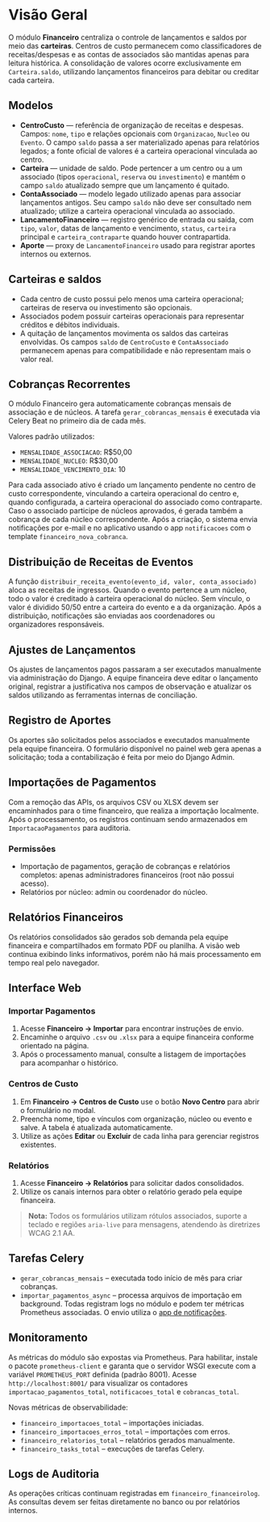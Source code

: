 # Visão Geral

O módulo **Financeiro** centraliza o controle de lançamentos e saldos por meio
das **carteiras**. Centros de custo permanecem como classificadores de
receitas/despesas e as contas de associados são mantidas apenas para leitura
histórica. A consolidação de valores ocorre exclusivamente em `Carteira.saldo`,
utilizando lançamentos financeiros para debitar ou creditar cada carteira.

## Modelos

- **CentroCusto** — referência de organização de receitas e despesas. Campos:
  `nome`, `tipo` e relações opcionais com `Organizacao`, `Nucleo` ou `Evento`.
  O campo `saldo` passa a ser materializado apenas para relatórios legados; a
  fonte oficial de valores é a carteira operacional vinculada ao centro.
- **Carteira** — unidade de saldo. Pode pertencer a um centro ou a um associado
  (tipos `operacional`, `reserva` ou `investimento`) e mantém o campo `saldo`
  atualizado sempre que um lançamento é quitado.
- **ContaAssociado** — modelo legado utilizado apenas para associar lançamentos
  antigos. Seu campo `saldo` não deve ser consultado nem atualizado; utilize a
  carteira operacional vinculada ao associado.
- **LancamentoFinanceiro** — registro genérico de entrada ou saída, com `tipo`,
  `valor`, datas de lançamento e vencimento, `status`, `carteira` principal e
  `carteira_contraparte` quando houver contrapartida.
- **Aporte** — proxy de `LancamentoFinanceiro` usado para registrar aportes
  internos ou externos.

## Carteiras e saldos

- Cada centro de custo possui pelo menos uma carteira operacional; carteiras de
  reserva ou investimento são opcionais.
- Associados podem possuir carteiras operacionais para representar créditos e
  débitos individuais.
- A quitação de lançamentos movimenta os saldos das carteiras envolvidas. Os
  campos `saldo` de `CentroCusto` e `ContaAssociado` permanecem apenas para
  compatibilidade e não representam mais o valor real.

## Cobranças Recorrentes

O módulo Financeiro gera automaticamente cobranças mensais de associação e de
núcleos. A tarefa `gerar_cobrancas_mensais` é executada via Celery Beat no
primeiro dia de cada mês.

Valores padrão utilizados:

- `MENSALIDADE_ASSOCIACAO`: R$50,00
- `MENSALIDADE_NUCLEO`: R$30,00
- `MENSALIDADE_VENCIMENTO_DIA`: 10

Para cada associado ativo é criado um lançamento pendente no centro de custo
correspondente, vinculando a carteira operacional do centro e, quando
configurada, a carteira operacional do associado como contraparte. Caso o
associado participe de núcleos aprovados, é gerada também a cobrança de cada
núcleo correspondente. Após a criação, o sistema envia notificações por e-mail e
no aplicativo usando o app `notificacoes` com o template
`financeiro_nova_cobranca`.

## Distribuição de Receitas de Eventos

A função `distribuir_receita_evento(evento_id, valor, conta_associado)` aloca as
receitas de ingressos. Quando o evento pertence a um núcleo, todo o valor é
creditado à carteira operacional do núcleo. Sem vínculo, o valor é dividido 50/50
entre a carteira do evento e a da organização. Após a distribuição, notificações
são enviadas aos coordenadores ou organizadores responsáveis.

## Ajustes de Lançamentos

Os ajustes de lançamentos pagos passaram a ser executados manualmente via
administração do Django. A equipe financeira deve editar o lançamento original,
registrar a justificativa nos campos de observação e atualizar os saldos
utilizando as ferramentas internas de conciliação.

## Registro de Aportes

Os aportes são solicitados pelos associados e executados manualmente pela
equipe financeira. O formulário disponível no painel web gera apenas a
solicitação; toda a contabilização é feita por meio do Django Admin.

## Importações de Pagamentos

Com a remoção das APIs, os arquivos CSV ou XLSX devem ser encaminhados para o
time financeiro, que realiza a importação localmente. Após o processamento, os
registros continuam sendo armazenados em `ImportacaoPagamentos` para auditoria.

### Permissões
- Importação de pagamentos, geração de cobranças e relatórios completos: apenas administradores financeiros (root não possui acesso).
- Relatórios por núcleo: admin ou coordenador do núcleo.


## Relatórios Financeiros

Os relatórios consolidados são gerados sob demanda pela equipe financeira e
compartilhados em formato PDF ou planilha. A visão web continua exibindo links
informativos, porém não há mais processamento em tempo real pelo navegador.

## Interface Web

### Importar Pagamentos

1. Acesse **Financeiro → Importar** para encontrar instruções de envio.
2. Encaminhe o arquivo `.csv` ou `.xlsx` para a equipe financeira conforme orientado na página.
3. Após o processamento manual, consulte a listagem de importações para acompanhar o histórico.

### Centros de Custo

1. Em **Financeiro → Centros de Custo** use o botão **Novo Centro** para abrir o formulário no modal.
2. Preencha nome, tipo e vínculos com organização, núcleo ou evento e salve. A tabela é atualizada automaticamente.
3. Utilize as ações **Editar** ou **Excluir** de cada linha para gerenciar registros existentes.

### Relatórios

1. Acesse **Financeiro → Relatórios** para solicitar dados consolidados.
2. Utilize os canais internos para obter o relatório gerado pela equipe financeira.

> **Nota:** Todos os formulários utilizam rótulos associados, suporte a teclado e regiões `aria-live` para mensagens, atendendo às diretrizes WCAG 2.1 AA.

## Tarefas Celery

- `gerar_cobrancas_mensais` – executada todo início de mês para criar cobranças.
- `importar_pagamentos_async` – processa arquivos de importação em background.
  Todas registram logs no módulo e podem ter métricas Prometheus associadas. O envio utiliza o [app de notificações](notificacoes.md).

## Monitoramento

As métricas do módulo são expostas via Prometheus. Para habilitar, instale o
pacote `prometheus-client` e garanta que o servidor WSGI execute com a
variável `PROMETHEUS_PORT` definida (padrão 8001). Acesse
`http://localhost:8001/` para visualizar os contadores
`importacao_pagamentos_total`, `notificacoes_total` e `cobrancas_total`.

Novas métricas de observabilidade:

- `financeiro_importacoes_total` – importações iniciadas.
- `financeiro_importacoes_erros_total` – importações com erros.
- `financeiro_relatorios_total` – relatórios gerados manualmente.
- `financeiro_tasks_total` – execuções de tarefas Celery.

## Logs de Auditoria

As operações críticas continuam registradas em `financeiro_financeirolog`. As
consultas devem ser feitas diretamente no banco ou por relatórios internos.
